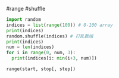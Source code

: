#range #shuffle
```python
import random
indices = list(range(100)) # 0-100 array
print(indices)
random.shuffle(indices) # 打乱数组
print(indices)
num = len(indices)
for i in range(0, num, 3):
  print(indices[i: min(i+3, num)])
```
`range(start, stop[, step])`
